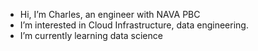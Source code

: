 - Hi, I’m Charles, an engineer with NAVA PBC
- I’m interested in Cloud Infrastructure, data engineering.
- I’m currently learning data science

<!---
charles-nava/charles-nava is a ✨ special ✨ repository because its `README.md` (this file) appears on your GitHub profile.
You can click the Preview link to take a look at your changes.
--->
